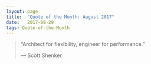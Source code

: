 ```yaml
---
layout:	page
title:	"Quote of the Month: August 2017"
date:	2017-08-29
tags: Quote-of-the-Month
---
```


> “Architect for flexibility, engineer for performance.”
> 
> — Scott Shenker  